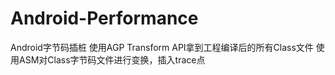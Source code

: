 # Android-Performance
Android字节码插桩
使用AGP Transform API拿到工程编译后的所有Class文件
使用ASM对Class字节码文件进行变换，插入trace点
